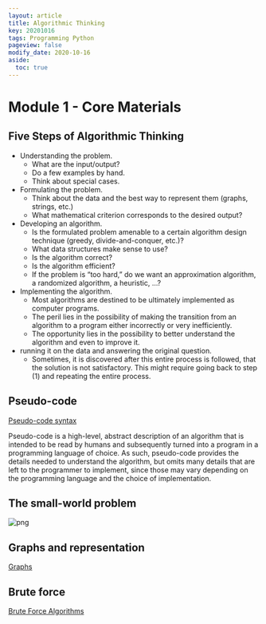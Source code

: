 ```yaml
---
layout: article
title: Algorithmic Thinking
key: 20201016
tags: Programming Python
pageview: false
modify_date: 2020-10-16
aside:
  toc: true
---
```



<!--more-->

# Module 1 - Core Materials

## Five Steps of Algorithmic Thinking

- Understanding the problem. 
    - What are the input/output?
    - Do a few examples by hand.
    - Think about special cases.
- Formulating the problem. 
    - Think about the data and the best way to represent them (graphs, strings, etc.)
    - What mathematical criterion corresponds to the desired output?
- Developing an algorithm. 
    - Is the formulated problem amenable to a certain algorithm design
technique (greedy, divide-and-conquer, etc.)?
    - What data structures make sense to use? 
    - Is the algorithm correct? 
    - Is the algorithm efficient?
    - If the problem is “too hard,” do we want an approximation algorithm,
a randomized algorithm, a heuristic, ...? 
- Implementing the algorithm. 
    - Most algorithms are destined to be ultimately implemented as computer
programs.
    - The peril lies in the possibility of making the transition from an algorithm to a
program either incorrectly or very inefficiently. 
    - The opportunity lies in the possibility to better understand the
algorithm and even to improve it. 
- running it on the data and answering the original question.
    - Sometimes, it is discovered after this entire process is followed, that
the solution is not satisfactory. This might require going back to step
(1) and repeating the entire process. 

## Pseudo-code

[Pseudo-code syntax](https://storage.googleapis.com/codeskulptor-alg/pdf/PseudoCodeLibrary.pdf)

Pseudo-code is a high-level, abstract description of an algorithm that is intended to be read by humans and subsequently turned into a program in a programming language of choice. As such, pseudo-code provides the details needed to understand the algorithm, but omits many details that are left to the programmer to implement, since those may vary depending on the programming language and the choice of implementation.

## The small-world problem

![png]({{"/pictures/20201016/small-world_problem.png"}})

## Graphs and representation
[Graphs](https://storage.googleapis.com/codeskulptor-alg/pdf/GraphBasics.pdf)

## Brute force

[Brute Force Algorithms](https://storage.googleapis.com/codeskulptor-alg/pdf/BruteForceAlgorithms.pdf)
